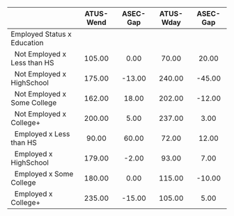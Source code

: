
|                      |    ATUS-Wend |     ASEC-Gap |    ATUS-Wday |     ASEC-Gap |
| -------------------- | :----------: | :----------: | :----------: | :----------: |
| Employed Status x Education |              |              |              |              |
| &nbsp;&nbsp;Not Employed x Less than HS |       105.00 |         0.00 |        70.00 |        20.00 |
| &nbsp;&nbsp;Not Employed x HighSchool |       175.00 |       -13.00 |       240.00 |       -45.00 |
| &nbsp;&nbsp;Not Employed x Some College |       162.00 |        18.00 |       202.00 |       -12.00 |
| &nbsp;&nbsp;Not Employed x College+ |       200.00 |         5.00 |       237.00 |         3.00 |
| &nbsp;&nbsp;Employed x Less than HS |        90.00 |        60.00 |        72.00 |        12.00 |
| &nbsp;&nbsp;Employed x HighSchool |       179.00 |        -2.00 |        93.00 |         7.00 |
| &nbsp;&nbsp;Employed x Some College |       180.00 |         0.00 |       115.00 |       -10.00 |
| &nbsp;&nbsp;Employed x College+ |       235.00 |       -15.00 |       105.00 |         5.00 |

